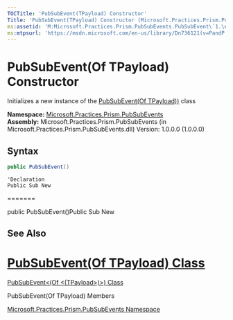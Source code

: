 ```yaml
---
TOCTitle: 'PubSubEvent(TPayload) Constructor'
Title: 'PubSubEvent(TPayload) Constructor (Microsoft.Practices.Prism.PubSubEvents)'
ms:assetid: 'M:Microsoft.Practices.Prism.PubSubEvents.PubSubEvent\`1.\#ctor'
ms:mtpsurl: 'https://msdn.microsoft.com/en-us/library/Dn736121(v=PandP.50)'
---
```


# PubSubEvent(Of TPayload) Constructor


Initializes a new instance of the [PubSubEvent(Of TPayload))](https://msdn.microsoft.com/en-us/library/dn736103(v=pandp.50)) class

**Namespace:** [Microsoft.Practices.Prism.PubSubEvents](https://msdn.microsoft.com/en-us/library/microsoft.practices.prism.pubsubevents(v=pandp.50))
**Assembly:** Microsoft.Practices.Prism.PubSubEvents (in Microsoft.Practices.Prism.PubSubEvents.dll) Version: 1.0.0.0 (1.0.0.0)

## Syntax

```c#
public PubSubEvent()
```
```VB
'Declaration
Public Sub New
```
=======


public PubSubEvent()Public Sub New


## See Also


[PubSubEvent(Of TPayload) Class](https://msdn.microsoft.com/en-us/library/dn736103(v=pandp.50))
=======

[PubSubEvent&lt;(Of &lt;(TPayload&gt;)&gt;) Class](https://msdn.microsoft.com/t:microsoft.practices.prism.pubsubevents.pubsubevent%601)


PubSubEvent(Of TPayload) Members

[Microsoft.Practices.Prism.PubSubEvents Namespace](https://msdn.microsoft.com/en-us/library/microsoft.practices.prism.pubsubevents(v=pandp.50))
